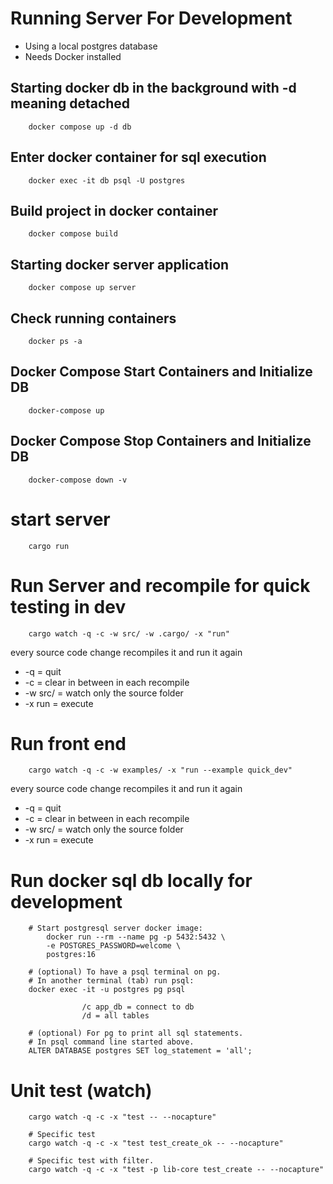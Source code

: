 
# Running Server For Development
- Using a local postgres database
- Needs Docker installed

## Starting docker db in the background with -d meaning detached
```pwsh
    docker compose up -d db
```

## Enter docker container for sql execution

```pwsh
    docker exec -it db psql -U postgres
```


## Build project in docker container

```pwsh
    docker compose build
```

## Starting docker server application

```pwsh
    docker compose up server
```


## Check running containers
```pwsh
    docker ps -a
```


## Docker Compose Start Containers and Initialize DB
```pwsh
    docker-compose up
```

## Docker Compose Stop Containers and Initialize DB
```pwsh
    docker-compose down -v
```



# start server
```pwsh
    cargo run
```

# Run Server and recompile for quick testing in dev
```pwsh
    cargo watch -q -c -w src/ -w .cargo/ -x "run"
```
every source code change recompiles it and run it again
- -q = quit
- -c = clear in between in each recompile
- -w src/ = watch only the source folder
- -x run = execute

# Run front end 
```pwsh
    cargo watch -q -c -w examples/ -x "run --example quick_dev"
```
every source code change recompiles it and run it again
- -q = quit
- -c = clear in between in each recompile
- -w src/ = watch only the source folder
- -x run = execute

# Run docker sql db locally for development
```pwsh
    # Start postgresql server docker image:
        docker run --rm --name pg -p 5432:5432 \
        -e POSTGRES_PASSWORD=welcome \
        postgres:16

    # (optional) To have a psql terminal on pg. 
    # In another terminal (tab) run psql:
    docker exec -it -u postgres pg psql
    
                /c app_db = connect to db
                /d = all tables

    # (optional) For pg to print all sql statements.
    # In psql command line started above.
    ALTER DATABASE postgres SET log_statement = 'all';
```

# Unit test (watch)
```shell
    cargo watch -q -c -x "test -- --nocapture"
    
    # Specific test
    cargo watch -q -c -x "test test_create_ok -- --nocapture"

    # Specific test with filter.
    cargo watch -q -c -x "test -p lib-core test_create -- --nocapture"
```